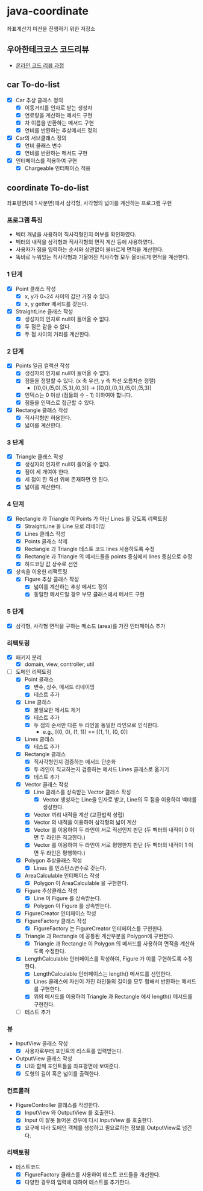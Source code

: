 # java-coordinate
좌표계산기 미션을 진행하기 위한 저장소

## 우아한테크코스 코드리뷰
* [온라인 코드 리뷰 과정](https://github.com/woowacourse/woowacourse-docs/blob/master/maincourse/README.md)


## car To-do-list

- [x] Car 추상 클래스 정의
    - [x] 이동거리를 인자로 받는 생성자
    - [x] 연료량을 계산하는 메서드 구현
    - [x] 차 이름을 반환하는 메서드 구현
    - [x] 연비를 반환하는 추상메서드 정의
- [x] Car의 서브클래스 정의
    - [x] 연비 클래스 변수
    - [x] 연비를 반환하는 메서드 구현
- [x] 인터페이스를 적용하여 구현
    - [x] Chargeable 인터페이스 적용
    
## coordinate To-do-list

좌표평면(제 1 사분면)에서 삼각형, 사각형의 넓이를 계산하는 프로그램 구현

### 프로그램 특징 
- 벡터 개념을 사용하여 직사각형인지 여부를 확인하였다.
- 벡터의 내적을 삼각형과 직사각형의 면적 계산 등에 사용하였다.
- 사용자가 점을 입력하는 순서와 상관없이 올바르게 면적을 계산한다.
- 똑바로 누워있는 직사각형과 기울어진 직사각형 모두 올바르게 면적을 계산한다.

### 1 단계
- [x] Point 클래스 작성
    - [x] x, y가 0~24 사이의 값만 가질 수 있다.
    - [x] x, y getter 메서드를 갖는다.
- [x] StraightLine 클래스 작성
    - [x] 생성자의 인자로 null이 들어올 수 없다.
    - [x] 두 점은 같을 수 없다.
    - [x] 두 점 사이의 거리를 계산한다.
    
### 2 단계
- [x] Points 일급 컬렉션 작성
    - [x] 생성자의 인자로 null이 들어올 수 없다.
    - [x] 점들을 정렬할 수 있다. (x 축 우선, y 축 차선 오름차순 정렬)
        - [(0,0),(5,0),(5,3),(0,3)] -> [(0,0),(0,3),(5,0),(5,3)]
    - [x] 인덱스는 0 이상 (점들의 수 - 1) 이하여야 합니다.
    - [x] 점들을 인덱스로 접근할 수 있다.
- [x] Rectangle 클래스 작성
    - [x] 직사각형만 허용한다.
    - [x] 넓이를 계산한다.

### 3 단계
- [x] Triangle 클래스 작성
    - [x] 생성자의 인자로 null이 들어올 수 없다.
    - [x] 점이 세 개여야 한다.
    - [x] 세 점이 한 직선 위에 존재하면 안 된다.
    - [x] 넓이를 계산한다.
   
### 4 단계
- [x] Rectangle 과 Triangle 이 Points 가 아닌 Lines 를 갖도록 리팩토링
    - [x] StraightLine 을 Line 으로 리네이밍
    - [x] Lines 클래스 작성
    - [x] Points 클래스 삭제
    - [x] Rectangle 과 Triangle 테스트 코드 lines 사용하도록 수정
    - [x] Rectangle 과 Triangle 의 메서드들을 points 중심에서 lines 중심으로 수정
    - [x] 하드코딩 값 상수로 선언
    
- [x] 상속을 이용한 리팩토링
    - [x] Figure 추상 클래스 작성
        - [x] 넓이를 계산하는 추상 메서드 정의
        - [x] 동일한 메서드일 경우 부모 클래스에서 메서드 구현
        
### 5 단계
- [x] 삼각형, 사각형 면적을 구하는 메소드 (area)를 가진 인터페이스 추가 

### 리팩토링
- [x] 패키지 분리
    - [x] domain, view, controller, util
- [ ] 도메인 리팩토링
    - [x] Point 클래스
        - [x] 변수, 상수, 메서드 리네이밍
        - [x] 테스트 추가
    - [x] Line 클래스
        - [x] 불필요한 메서드 제거
        - [x] 테스트 추가
        - [x] 두 점의 순서만 다른 두 라인을 동일한 라인으로 인식한다.
            - e.g., [(0, 0), (1, 1)] == [(1, 1), (0, 0)]
    - [x] Lines 클래스
        - [x] 테스트 추가
    - [x] Rectangle 클래스 
        - [x] 직사각형인지 검증하는 메서드 단순화
        - [x] 두 라인이 직교하는지 검증하는 메서드 Lines 클래스로 옮기기
        - [x] 테스트 추가
    - [x] Vector 클래스 작성
        - [x] Line 클래스를 상속받는 Vector 클래스 작성
            - [x] Vector 생성자는 Line을 인자로 받고, Line의 두 점을 이용하여 벡터를 생성한다.
        - [x] Vector 끼리 내적을 계산 (교환법칙 성립)
        - [x] Vector 의 내적을 이용하여 삼각형의 넓이 계산
        - [x] Vector 를 이용하여 두 라인이 서로 직선인지 판단 (두 벡터의 내적이 0 이면 두 라인은 직교한다.)
        - [x] Vector 를 이용하여 두 라인이 서로 평행한지 판단 (두 벡터의 내적이 1 이면 두 라인은 평행하다.)
    - [x] Polygon 추상클래스 작성
        - [x] Lines 를 인스턴스변수로 갖는다.
    - [x] AreaCalculable 인터페이스 작성
        - [x] Polygon 이 AreaCalculable 을 구현한다.
    - [x] Figure 추상클래스 작성
        - [x] Line 이 Figure 를 상속받는다.
        - [x] Polygon 이 Figure 를 상속받는다.
    - [x] FigureCreator 인터페이스 작성
    - [x] FigureFactory 클래스 작성
        - [x] FigureFactory 는 FigureCreator 인터페이스를 구현한다.
    - [x] Triangle 과 Rectangle 에 공통된 계산부분을 Polygon에 구현한다.
        - [x] Triangle 과 Rectangle 이 Polygon 의 메서드를 사용하여 면적을 계산하도록 수정한다.
    - [x] LengthCalculable 인터페이스를 작성하여, Figure 가 이를 구현하도록 수정한다.
        - [x] LengthCalculable 인터페이스는 length() 메서드를 선언한다.
        - [x] Lines 클래스에 자신이 가진 라인들의 길이를 모두 합해서 반환하는 메서드를 구현한다.
        - [x] 위의 메서드를 이용하여 Triangle 과 Rectangle 에서 length() 메서드를 구현한다.
    - [ ] 테스트 추가

### 뷰
- InputView 클래스 작성
    - [x] 사용자로부터 포인트의 리스트를 입력받는다.
- OutputView 클래스 작성
    - [x] UI와 함께 포인트들을 좌표평면에 보여준다.
    - [x] 도형의 길이 혹은 넓이를 출력한다.

### 컨트롤러
- FigureController 클래스를 작성한다.
    - [x] InputView 와 OutputView 를 호출한다.
    - [x] Input 이 잘못 들어온 경우에 다시 InputView 를 호출한다.
    - [x] 요구에 따라 도메인 객체를 생성하고 필요로하는 정보를 OutputView로 넘긴다.

### 리팩토링
- 테스트코드
    - [x] FigureFactory 클래스를 사용하여 테스트 코드들을 개선한다.
    - [x] 다양한 경우의 입력에 대하여 테스트를 추가한다.
